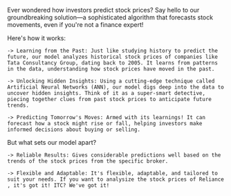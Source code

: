 Ever wondered how investors predict stock prices? Say hello to our groundbreaking solution—a sophisticated algorithm that forecasts stock movements, even if you're not a finance expert!

Here's how it works:

    -> Learning from the Past: Just like studying history to predict the future, our model analyzes historical stock prices of companies like Tata Consultancy Group, dating back to 2005. It learns from patterns in the data, understanding how stock prices have moved in the past.

    -> Unlocking Hidden Insights: Using a cutting-edge technique called Artificial Neural Networks (ANN), our model digs deep into the data to uncover hidden insights. Think of it as a super-smart detective, piecing together clues from past stock prices to anticipate future trends.

    -> Predicting Tomorrow's Moves: Armed with its learnings! It can forecast how a stock might rise or fall, helping investors make informed decisions about buying or selling.

But what sets our model apart?

    -> Reliable Results: Gives considerable predictions well based on the trends of the stock prices from the specific broker.

    -> Flexible and Adaptable: It's flexible, adaptable, and tailored to suit your needs. If you want to analysize the stock prices of Reliance , it's got it! ITC? We've got it!
